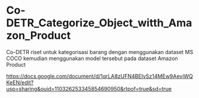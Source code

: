 # Co-DETR_Categorize_Object_witth_Amazon_Product
Co-DETR riset untuk kategorisasi barang dengan menggunakan dataset MS COCO kemudian menggunakan model tersebut pada dataset Amazon Product

https://docs.google.com/document/d/1qrLA8zUFN4BEIvSz14MEw9AeviWQKeEN/edit?usp=sharing&ouid=110326253345854690950&rtpof=true&sd=true
